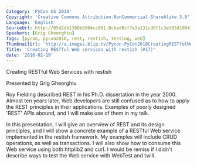 ```yaml
---
Category: 'PyCon US 2010'
Copyright: 'Creative Commons Attribution-NonCommercial-ShareAlike 3.0'
Language: 'English'
SourceUrl: http://05d2db1380b6504cc981-8cbed8cf7e3a131cd8f1c3e383d10041.r93.cf2.rackcdn.com/pycon-us-2010/301_creating-restful-web-services-with-restish-17.m4v
Speakers: [Grig Gheorghiu]
Tags: [pycon, pycon2010, rest, restish, testing, web]
ThumbnailUrl: 'http://a.images.blip.tv/Pycon-PyCon2010CreatingRESTfulWebServicesWithRestish17893.png'
Title: 'Creating RESTful Web services with restish (#17)'
date: '2010-02-19'
---
```

Creating RESTful Web Services with restish

  
Presented by Grig Gheorghiu

  
Roy Fielding described REST in his Ph.D. dissertation in the year 2000. Almost
ten years later, Web developers are still confused as to how to apply the REST
principles in their applications. Examples of poorly designed 'REST' APIs
abound, and I will make use of them in my talk.

  
In this presentation, I will give an overview of REST and its design
principles, and I will show a concrete example of a RESTful Web service
implemented in the restish framework. My examples will include CRUD
operations, as well as transactions. I will also show how to consume this Web
service using both httplib2 and curl. I would be remiss if I didn't describe
ways to test the Web service with WebTest and twill.

